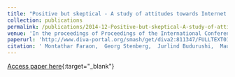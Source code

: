 ```yaml
---
title: "Positive but skeptical - A study of attitudes towards Internet voting in Sweden"
collection: publications
permalink: /publications/2014-12-Positive-but-skeptical-A-study-of-attitudes-towards-Internet-voting-in-Sweden
venue: 'In the proceedings of Proceedings of the International Conference for E-Democracy and Open Government (CeDEM Asia 2014)'
paperurl: 'http://www.diva-portal.org/smash/get/diva2:811347/FULLTEXT01.pdf'
citation: ' Montathar Faraon,  Georg Stenberg,  Jurlind Budurushi,  Mauri Kaipainen, &quot;Positive but skeptical - A study of attitudes towards Internet voting in Sweden.&quot; In the proceedings of Proceedings of the International Conference for E-Democracy and Open Government (CeDEM Asia 2014)'
---
```

[Access paper here](http://www.diva-portal.org/smash/get/diva2:811347/FULLTEXT01.pdf){:target="_blank"}
